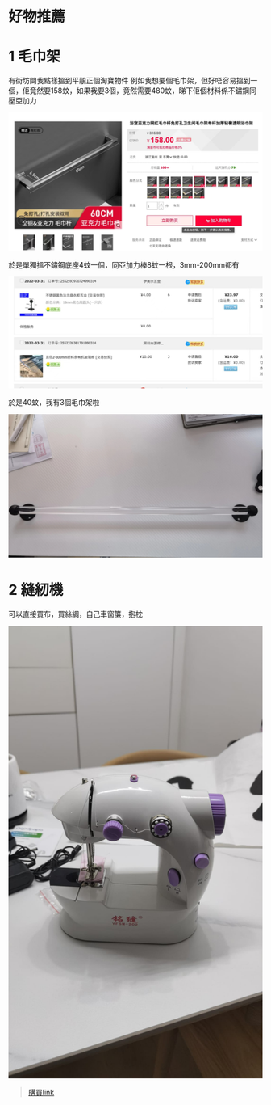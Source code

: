# 好物推薦

# 1 毛巾架

有街坊問我點樣搵到平靚正個淘寶物件
例如我想要個毛巾架，但好唔容易搵到一個，佢竟然要158蚊，如果我要3個，竟然需要480蚊，睇下佢個材料係不鏽鋼同壓亞加力

![](../images/taobao/1-1.png)

於是單獨搵不鏽鋼底座4蚊一個，同亞加力棒8蚊一根，3mm-200mm都有

![](../images/taobao/1-2.png)

於是40蚊，我有3個毛巾架啦

![](../images/taobao/1-3.png)

# 2 縫紉機

可以直接買布，買絲綢，自己車窗簾，抱枕

![](../images/taobao/2-1.png)

> [購買link](https://item.taobao.com/item.htm?spm=a1z09.2.0.0.7ac82e8dr4nNPb&id=553108724121&_u=i155thb1219)





